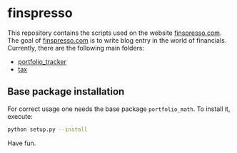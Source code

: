 # finspresso
This repository contains the scripts used on the website [finspresso.com](https://www.finspresso.com/). The goal of [finspresso.com](https://www.finspresso.com/) is to write blog entry in the world of financials. Currently, there are the following main folders:
* [portfolio_tracker](https://github.com/finspresso/finspresso/tree/master/portfolio_tracker)
* [tax](https://github.com/finspresso/finspresso/tree/master/tax)

## Base package installation
For correct usage one needs the base package `portfolio_math`. To install it, execute:

```sh
python setup.py --install
```
Have fun.
